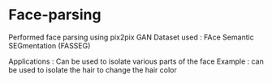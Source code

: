 # Face-parsing

Performed face parsing using pix2pix GAN
Dataset used : FAce Semantic SEGmentation (FASSEG)

Applications : Can be used to isolate various parts of the face
Example : can be used to isolate the hair to change the hair color
